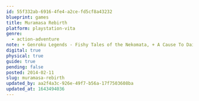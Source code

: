 ```yaml
---
id: 55f332ab-6916-4fe4-a2ce-fd5cf8a43232
blueprint: games
title: Muramasa Rebirth
platform: playstation-vita
genre:
  - action-adventure
note: + Genroku Legends - Fishy Tales of the Nekomata, + A Cause To Daikon For, + A Spirited Seven Nights’ Haunting, + Hell’s Where the Heart Is
digital: true
physical: true
guide: true
pending: false
posted: 2014-02-11
slug: muramasa-rebirth
updated_by: aa2f4a3c-926e-49f7-b56a-17f7503608ba
updated_at: 1643494036
---
```

